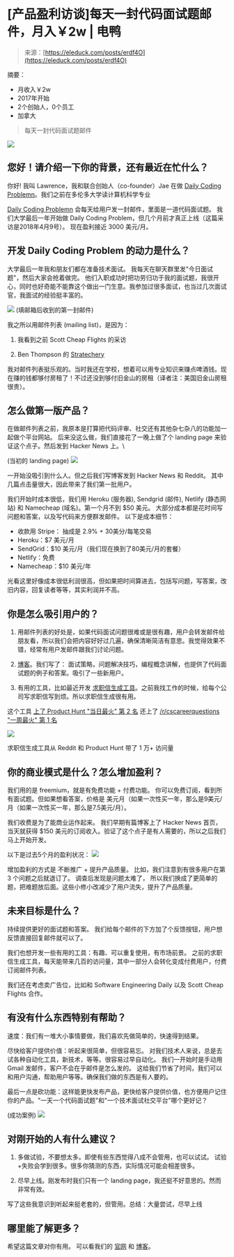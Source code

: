 <!--yml
category: 访谈
date: 2022-06-28 10:40:09
-->

# [产品盈利访谈]每天一封代码面试题邮件，月入￥2w | 电鸭

> 来源：[https://eleduck.com/posts/erdf4O](https://eleduck.com/posts/erdf4O)

摘要：

*   月收入￥2w
*   2017年开始
*   2个创始人，0个员工
*   加拿大

> 每天一封代码面试题邮件

![](img/ddc00d8e01eee9de7549302304156c5f.png)

## 您好！请介绍一下你的背景，还有最近在忙什么？

你好! 我叫 Lawrence，我和联合创始人（co-founder）Jae 在做 [Daily Coding Problemn](https://www.dailycodingproblem.com/)。我们之前在多伦多大学读计算机科学专业

[Daily Coding Problemn](https://www.dailycodingproblem.com/) 会每天给用户发一封邮件，里面是一道代码面试题。
我们大学最后一年开始做 Daily Coding Problem，但几个月前才真正上线（这篇采访是2018年4月9号）。
现在盈利接近 3000 美元/月。

## 开发 Daily Coding Problem 的动力是什么？

大学最后一年我和朋友们都在准备技术面试。
我每天在聊天群里发"今日面试题"，然后大家会抢着做完。
他们入职成功时把功劳归功于我的面试题，我很开心，同时也好奇能不能靠这个做出一门生意。我参加过很多面试，也当过几次面试官，我面试的经验挺丰富的。

![](img/59471d1e3f062207a7ecf9ba1ac2213e.png)
(填邮箱后收到的第一封邮件)

我之所以用邮件列表 (mailing list)，是因为：

1.  我看到之前 Scott Cheap Flights 的采访

2.  Ben Thompson 的 [Stratechery](https://stratechery.com/)

我对邮件列表挺乐观的。当时我还在学校，想着可以用专业知识来赚点啤酒钱。现在赚的钱都够付房租了！不过还没到够付旧金山的房租（译者注：美国旧金山房租很贵）。

## 怎么做第一版产品？

在做邮件列表之前，我原本是打算把代码评审、社交还有其他杂七杂八的功能加一起做个平台网站。
后来没这么做，我们直接花了一晚上做了个 landing page 来验证这个点子。然后发到 Hacker News 上。\

(当初的 landing page)
![](img/4777eb48d8dda228bd28c8d0fa230c46.png)

一开始没吸引到什么人。但之后我们写博客发到 Hacker News 和 Reddit。
其中几篇点击量很大，因此带来了我们第一批用户。

我们开始时成本很低，我们用 Heroku (服务器), Sendgrid (邮件), Netlify (静态网站) 和 Namecheap (域名)。第一个月不到 $50 美元。
大部分成本都是花时间写问题和答案，以及写代码来方便群发邮件。
以下是成本细节：

*   收款用 Stripe： 抽成是 2.9% + 30美分/每笔交易
*   Heroku：$7 美元/月
*   SendGrid：$10 美元/月（我们现在换到了80美元/月的套餐）
*   Netlify：免费
*   Namecheap：$10 美元/年

光看这里好像成本很低利润很高，但如果把时间算进去，包括写问题，写答案，改旧内容，回复读者等等，其实利润并不高。

## 你是怎么吸引用户的？

1.  用邮件列表的好处是，如果代码面试问题很难或是很有趣，用户会转发邮件给朋友看，所以我们会把内容好好过几遍，确保清晰简洁有意思。我觉得效果不错，经常有用户发邮件跟我们讨论问题。

2.  [博客](https://www.dailycodingproblem.com/blog)。我们写了：
    面试策略，问题解决技巧，编程概念讲解，也提供了代码面试题的例子和答案。吸引了一些新用户。

3.  有用的工具，比如最近开发 [求职信生成工具](https://xiaozhuanlan.com/topic/%5Bhttps://www.dailycodingproblem.com/coverletter%5D)。之前我找工作的时候，给每个公司写求职信写到烦。所以求职信生成很有用。

这个工具 [上了 Product Hunt "当日最火" 第 2 名](https://www.producthunt.com/posts/cover-letter-generator)
还上了 [/r/cscareerquestions "一周最火" 第 1 名](https://www.reddit.com/r/cscareerquestions/comments/855maw/i/_got/_tired/_of/_writing/_cover/_letters/_so/_i/_built/_a/)

![](img/2b783c71e781703dc860f7ec17a459cb.png)

求职信生成工具从 Reddit 和 Product Hunt 带了 1 万+ 访问量

## 你的商业模式是什么？怎么增加盈利？

我们用的是 freemium，就是有免费功能 + 付费功能。
你可以免费订阅，看到所有面试题。但如果想看答案，价格是 美元月（如果一次性买一年，那么是9美元/月（如果一次性买一年，那么是7.5美元/月）。

我们收费是为了能商业运作起来。
我们早期有篇博客上了 Hacker News 首页，当天就获得 $150 美元的订阅收入。验证了这个点子是有人需要的，所以之后我们马上开始开发。

以下是过去5个月的盈利状况：
![](img/0eb5964ec747f5831a6221dc43cae4e4.png)

增加盈利的方式是 不断推广 + 提升产品质量。
比如，我们注意到有很多用户在第 3 个问题之后就退订了。
调查后发现是问题太难了，
所以我们换成了更简单的题，把难题放后面。这些小修小改减少了用户流失，提升了产品质量。

## 未来目标是什么？

持续提供更好的面试题和答案。
我们给每个邮件的下方加了个反馈按钮，用户想反馈直接回复邮件就可以了。

我们也想开发一些有用的工具：有趣、可以重复使用，有市场前景。
之前的求职信生成工具，每天能带来几百的访问量，其中一部分人会转化变成付费用户，付费订阅邮件列表。

我们还在考虑卖广告位，比如和 Software Engineering Daily 以及 Scott Cheap Flights 合作。

## 有没有什么东西特别有帮助？

速度：我们有一堆大小事情要做，我们喜欢先做简单的，快速得到结果。

尽快给客户提供价值：听起来很简单，但很容易忘。
对我们技术人来说，总是去试各种自动化工具，新技术，等等。很容易过早自动化。
我们一开始时是手动用 Gmail 发邮件，客户不会在乎邮件是怎么发的。
这给我们节省了时间，我们可以和用户沟通，帮助用户等等。确保我们做的东西是有人要的。

最后一点是砍功能：这样能更快发布产品，更快给客户提供价值，也方便用户记住你的产品。"一天一个代码面试题"和"一个技术面试社交平台"哪个更好记？

(成功案例)
![](img/c70fd5ea10acb89dce1ae1a51dba552a.png)

## 对刚开始的人有什么建议？

1.  多做试验，不要想太多。即使有些东西觉得八成不会管用，也可以试试。
    试验+失败会学到很多。很多你猜测的东西，实际情况可能会相差很多。

2.  尽早上线。刚发布时我们只有一个 landing page，我还挺不好意思的。然而非常有效。

写了这些我意识到听起来挺老套的，但管用。总结：大量尝试，尽早上线

## 哪里能了解更多？

希望这篇文章对你有用。
可以看我们的 [官网](https://www.dailycodingproblem.com/) 和 [博客](https://www.dailycodingproblem.com/blog)。